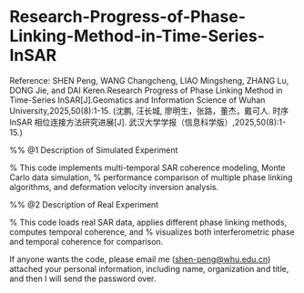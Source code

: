 # Research-Progress-of-Phase-Linking-Method-in-Time-Series-InSAR
Reference: SHEN Peng, WANG Changcheng, LIAO Mingsheng, ZHANG Lu, DONG Jie, and DAI Keren.Research Progress of Phase Linking Method in Time-Series InSAR[J].Geomatics and Information Science of Wuhan University,2025,50(8):1-15.
(沈鹏, 汪长城, 廖明生，张路，董杰，戴可人. 时序InSAR 相位连接方法研究进展[J]. 武汉大学学报（信息科学版）,2025,50(8):1-15.)

%% @1 Description of Simulated Experiment

%  This code implements multi-temporal SAR coherence modeling, Monte Carlo data simulation,
%  performance comparison of multiple phase linking algorithms, and deformation velocity inversion analysis.

%% @2 Description of Real Experiment

%  This code loads real SAR data, applies different phase linking methods, computes temporal coherence, and
%  visualizes both interferometric phase and temporal coherence for comparison.

If anyone wants the code, please email me (shen-peng@whu.edu.cn) attached your personal information, including name, organization and title, and then I will send the password over.

